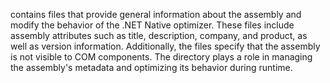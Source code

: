 contains files that provide general information about the assembly and modify the behavior of the .NET Native optimizer. These files include assembly attributes such as title, description, company, and product, as well as version information. Additionally, the files specify that the assembly is not visible to COM components. The directory plays a role in managing the assembly's metadata and optimizing its behavior during runtime.